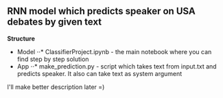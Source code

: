 ## RNN model which predicts speaker on USA debates by given text

**Structure**
* Model
⋅⋅* ClassifierProject.ipynb - the main notebook where you can find step by step solution 
* App
⋅⋅* make_prediction.py - script which takes text from input.txt and predicts speaker. It also can take text as system argument
  
I'll make better description later =)
